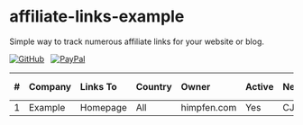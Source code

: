 # affiliate-links-example

Simple way to track numerous affiliate links for your website or blog.

[![GitHub](https://srv-cdn.himpfen.io/badges/github/github-flat.svg)](https://github.com/sponsors/brandonhimpfen/) &nbsp; [![PayPal](https://srv-cdn.himpfen.io/badges/buymeacoffee/buymeacoffee-flat.svg)](https://www.buymeacoffee.com/brandonhimpfen)

| #   | Company  | Links To  | Country  | Owner  | Active  | Network  | Short Link  |
|:--- |:-------- |:-------- |:-------- |:-------- |:----------- |:----------- |:----------- |
| 1 | Example | Homepage | All | himpfen.com | Yes | CJ | [Link](https://) |
